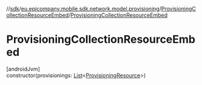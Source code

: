 //[sdk](../../../index.md)/[eu.epicompany.mobile.sdk.network.model.provisioning](../index.md)/[ProvisioningCollectionResourceEmbed](index.md)/[ProvisioningCollectionResourceEmbed](-provisioning-collection-resource-embed.md)

# ProvisioningCollectionResourceEmbed

[androidJvm]\
constructor(provisionings: [List](https://kotlinlang.org/api/latest/jvm/stdlib/kotlin.collections/-list/index.html)&lt;[ProvisioningResource](../-provisioning-resource/index.md)&gt;)
